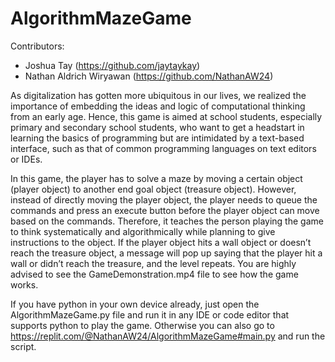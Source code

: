 # AlgorithmMazeGame

Contributors:
- Joshua Tay (https://github.com/jaytaykay)
- Nathan Aldrich Wiryawan (https://github.com/NathanAW24)

As digitalization has gotten more ubiquitous in our lives, we realized the importance of embedding the ideas and logic of computational thinking from an early age. Hence, this game is aimed at school students, especially primary and secondary school students, who want to get a headstart in learning the basics of programming but are intimidated by a text-based interface, such as that of common programming languages on text editors or IDEs.

In this game, the player has to solve a maze by moving a certain object (player object) to another end goal object (treasure object). However, instead of directly moving the player object, the player needs to queue the commands and press an execute button before the player object can move based on the commands. Therefore, it teaches the person playing the game to think systematically and algorithmically while planning to give instructions to the object. If the player object hits a wall object or doesn’t reach the treasure object, a message will pop up saying that the player hit a wall or didn’t reach the treasure, and the level repeats. You are highly advised to see the GameDemonstration.mp4 file to see how the game works.

If you have python in your own device already, just open the AlgorithmMazeGame.py file and run it in any IDE or code editor that supports python to play the game. Otherwise you can also go to https://replit.com/@NathanAW24/AlgorithmMazeGame#main.py and run the script.
